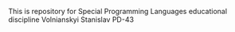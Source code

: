 This is repository for Special Programming Languages educational discipline
Volnianskyi Stanislav PD-43

